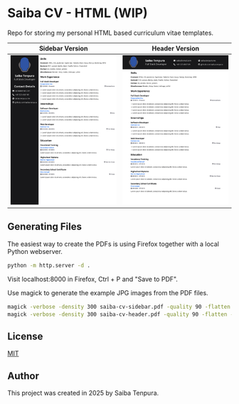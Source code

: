 # Saiba CV - HTML (WIP)

Repo for storing my personal HTML based curriculum vitae templates.

Sidebar Version | Header Version
:--------------:|:------------------:
![CV with Sidebar](https://github.com/saiba-tenpura/saiba-cv-html/blob/main/saiba-cv-sidebar.jpg?raw=true) | ![CV with Header](https://github.com/saiba-tenpura/saiba-cv-html/blob/main/saiba-cv-header.jpg?raw=true)

## Generating Files
The easiest way to create the PDFs is using Firefox together with a local Python webserver.
```bash
python -m http.server -d .
```

Visit localhost:8000 in Firefox, Ctrl + P and "Save to PDF".

Use magick to generate the example JPG images from the PDF files.
```bash
magick -verbose -density 300 saiba-cv-sidebar.pdf -quality 90 -flatten -sharpen 0x1.0 saiba-cv-sidebar.jpg
magick -verbose -density 300 saiba-cv-header.pdf -quality 90 -flatten -sharpen 0x1.0 saiba-cv-header.jpg
```

## License
[MIT](./LICENSE)

## Author
This project was created in 2025 by Saiba Tenpura.
